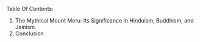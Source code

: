 Table Of Contents:

1. The Mythical Mount Meru: Its Significance in Hinduism, Buddhism, and Jainism.
2. Conclusion